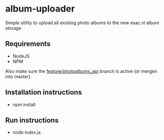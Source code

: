 # album-uploader
Simple utility to upload all existing photo albums to the new esac.nl album storage

## Requirements
* NodeJS
* NPM

Also make sure the [feature/photoalbums_api](https://github.com/esac-ic/esac.nl/tree/feature/photoalbums_api) branch is active (or mergen into master).

## Installation instructions
* npm install

## Run instructions
* node index.js
